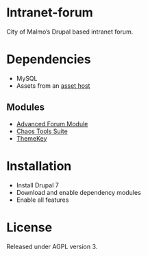 # Intranet-forum

City of Malmo’s Drupal based intranet forum.

# Dependencies
* MySQL
* Assets from an [asset host](https://github.com/malmostad/intranet-assets)

## Modules

* [Advanced Forum Module](http://drupal.org/project/advanced_forum)
* [Chaos Tools Suite](https://drupal.org/project/ctools)
* [ThemeKey](https://drupal.org/project/themekey)

# Installation

* Install Drupal 7
* Download and enable dependency modules
* Enable all features

# License
Released under AGPL version 3.

